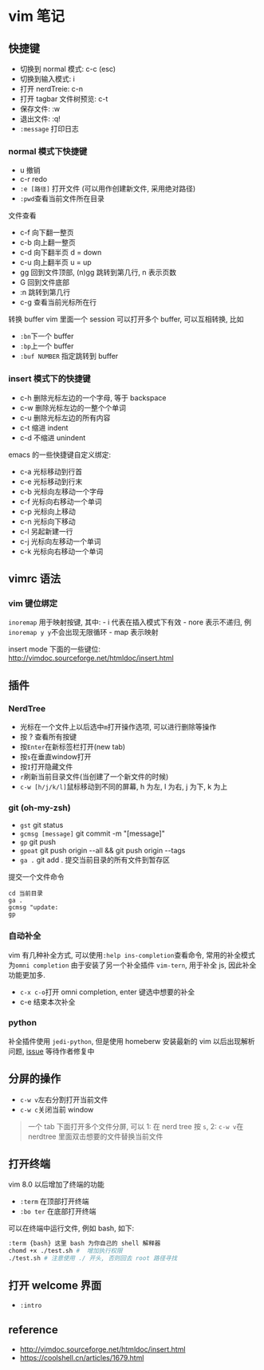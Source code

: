 # vim 笔记

## 快捷键

- 切换到 normal 模式: c-c (esc)
- 切换到输入模式: i
- 打开 nerdTreie: c-n
- 打开 tagbar 文件树预览: c-t
- 保存文件: :w
- 退出文件: :q!
- `:message` 打印日志

### normal 模式下快捷键

- u 撤销
- c-r redo
- `:e [路径]` 打开文件 (可以用作创建新文件, 采用绝对路径)
- `:pwd`查看当前文件所在目录

文件查看
- c-f 向下翻一整页
- c-b 向上翻一整页
- c-d 向下翻半页 d = down
- c-u 向上翻半页 u = up
- gg 回到文件顶部, (n)gg 跳转到第几行, n 表示页数
- G 回到文件底部
- :n 跳转到第几行
- c-g 查看当前光标所在行

转换 buffer
vim 里面一个 session 可以打开多个 buffer, 可以互相转换, 比如
- `:bn`下一个 buffer
- `:bp`上一个 buffer
- `:buf NUMBER` 指定跳转到 buffer

### insert 模式下的快捷键

- c-h 删除光标左边的一个字母, 等于 backspace
- c-w 删除光标左边的一整个个单词
- c-u 删除光标左边的所有内容
- c-t 缩进 indent
- c-d 不缩进 unindent

emacs 的一些快捷键自定义绑定:
- c-a 光标移动到行首
- c-e 光标移动到行末
- c-b 光标向左移动一个字母
- c-f 光标向右移动一个单词
- c-p 光标向上移动
- c-n 光标向下移动
- c-l 另起新建一行
- c-j 光标向左移动一个单词
- c-k 光标向右移动一个单词


## vimrc 语法

### vim 键位绑定

`inoremap` 用于映射按键, 其中:
	- i 代表在插入模式下有效
	- nore 表示不递归, 例`inoremap y y`不会出现无限循环
	- map 表示映射

insert mode 下面的一些键位: http://vimdoc.sourceforge.net/htmldoc/insert.html


## 插件

### NerdTree

- 光标在一个文件上以后选中`m`打开操作选项, 可以进行删除等操作
- 按 ? 查看所有按键
- 按`Enter`在新标签栏打开(new tab)
- 按`s`在垂直window打开
- 按`I`打开隐藏文件
- `r`刷新当前目录文件(当创建了一个新文件的时候)
- `c-w [h/j/k/l]`鼠标移动到不同的屏幕, h 为左, l 为右, j 为下, k 为上

### git (oh-my-zsh)

- `gst` git status
- `gcmsg [message]` git commit -m "[message]"
- `gp` git push
- `gpoat` git push origin --all && git push origin --tags
- `ga .` git add . 提交当前目录的所有文件到暂存区

提交一个文件命令
```git
cd 当前目录
ga .
gcmsg "update:
gp
```

### 自动补全
vim 有几种补全方式, 可以使用`:help ins-completion`查看命令, 常用的补全模式为`omni completion`
由于安装了另一个补全插件 `vim-tern`, 用于补全 js, 因此补全功能更加多.

- `c-x c-o`打开 omni completion, enter 键选中想要的补全
- c-e 结束本次补全

### python

补全插件使用 `jedi-python`, 但是使用 homeberw 安装最新的 vim 以后出现解析问题, [issue](https://github.com/davidhalter/jedi-vim/issues/894)
等待作者修复中


## 分屏的操作

- `c-w v`左右分割打开当前文件
- `c-w c`关闭当前 window

> 一个 tab 下面打开多个文件分屏, 可以 1: 在 nerd tree 按 `s`, 2: `c-w v`在 nerdtree 里面双击想要的文件替换当前文件

## 打开终端
vim 8.0 以后增加了终端的功能

- `:term` 在顶部打开终端
- `:bo ter` 在底部打开终端

可以在终端中运行文件, 例如 bash, 如下:

```bash
:term {bash} 这里 bash 为你自己的 shell 解释器
chomd +x ./test.sh #  增加执行权限
./test.sh # 注意使用 ./ 开头, 否则回去 root 路径寻找
```

## 打开 welcome 界面

- `:intro`

## reference
- http://vimdoc.sourceforge.net/htmldoc/insert.html
- https://coolshell.cn/articles/1679.html
